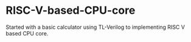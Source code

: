 # RISC-V-based-CPU-core
Started with a basic calculator using TL-Verilog to implementing RISC V based CPU core.
